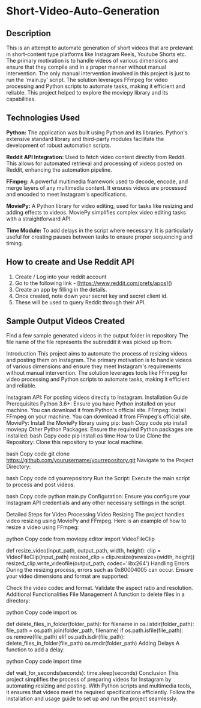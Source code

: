 # Short-Video-Auto-Generation

## Description

This is an attempt to automate generation of short videos that are prelevant in short-content type platforms like Instagram Reels, Youtube Shorts etc. The primary motivation is to handle videos of various dimensions and ensure that they compile and in a proper manner without manual intervention. The only manual intervention involved in this project is just to run the 'main.py' script. The solution leverages FFmpeg for video processing and Python scripts to automate tasks, making it efficient and reliable. This project helped to explore the moviepy library and its capabilities.

## Technologies Used

**Python:** 
The application was built using Python and its libraries. Python's extensive standard library and third-party modules facilitate the development of robust automation scripts.

**Reddit API Integration:** 
Used to fetch video content directly from Reddit. This allows for automated retrieval and processing of videos posted on Reddit, enhancing the automation pipeline.

**FFmpeg:** 
A powerful multimedia framework used to decode, encode, and merge layers of any multimedia content. It ensures videos are processed and encoded to meet Instagram's specifications.

**MoviePy:** 
A Python library for video editing, used for tasks like resizing and adding effects to videos. MoviePy simplifies complex video editing tasks with a straightforward API.

**Time Module:** 
To add delays in the script where necessary. It is particularly useful for creating pauses between tasks to ensure proper sequencing and timing.

## How to create and Use Reddit API

1. Create / Log into your reddit account
2. Go to the following link - [https://www.reddit.com/prefs/apps]()
3. Create an app by filling in the details.
4. Once created, note down your secret key and secret client id.
5. These will be used to query Reddit through their API.


## Sample Output Videos Created

Find a few sample generated videos in the output folder in repository
The file name of the file represents the subreddit it was picked up from.

Introduction
This project aims to automate the process of resizing videos and posting them on Instagram. The primary motivation is to handle videos of various dimensions and ensure they meet Instagram's requirements without manual intervention. The solution leverages tools like FFmpeg for video processing and Python scripts to automate tasks, making it efficient and reliable.

Instagram API: For posting videos directly to Instagram.
Installation Guide
Prerequisites
Python 3.6+: Ensure you have Python installed on your machine. You can download it from Python's official site.
FFmpeg: Install FFmpeg on your machine. You can download it from FFmpeg's official site.
MoviePy: Install the MoviePy library using pip:
bash
Copy code
pip install moviepy
Other Python Packages: Ensure the required Python packages are installed:
bash
Copy code
pip install os time
How to Use
Clone the Repository: Clone this repository to your local machine.

bash
Copy code
git clone https://github.com/yourusername/yourrepository.git
Navigate to the Project Directory:

bash
Copy code
cd yourrepository
Run the Script: Execute the main script to process and post videos.

bash
Copy code
python main.py
Configuration: Ensure you configure your Instagram API credentials and any other necessary settings in the script.

Detailed Steps for Video Processing
Video Resizing
The project handles video resizing using MoviePy and FFmpeg. Here is an example of how to resize a video using FFmpeg:

python
Copy code
from moviepy.editor import VideoFileClip

def resize_video(input_path, output_path, width, height):
    clip = VideoFileClip(input_path)
    resized_clip = clip.resize(newsize=(width, height))
    resized_clip.write_videofile(output_path, codec='libx264')
Handling Errors
During the resizing process, errors such as 0x80004005 can occur. Ensure your video dimensions and format are supported:

Check the video codec and format.
Validate the aspect ratio and resolution.
Additional Functionalities
File Management
A function to delete files in a directory:

python
Copy code
import os

def delete_files_in_folder(folder_path):
    for filename in os.listdir(folder_path):
        file_path = os.path.join(folder_path, filename)
        if os.path.isfile(file_path):
            os.remove(file_path)
        elif os.path.isdir(file_path):
            delete_files_in_folder(file_path)
    os.rmdir(folder_path)
Adding Delays
A function to add a delay:

python
Copy code
import time

def wait_for_seconds(seconds):
    time.sleep(seconds)
Conclusion
This project simplifies the process of preparing videos for Instagram by automating resizing and posting. With Python scripts and multimedia tools, it ensures that videos meet the required specifications efficiently. Follow the installation and usage guide to set up and run the project seamlessly.
